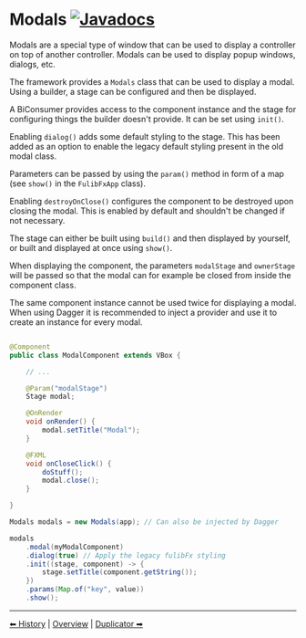 # Modals [![Javadocs](https://javadoc.io/badge2/org.fulib/fulibFx/Javadocs.svg?color=green)](https://javadoc.io/doc/org.fulib/fulibFx/latest/org/fulib/fx/controller/Modals.html)

Modals are a special type of window that can be used to display a controller on top of another controller. Modals
can be used to display popup windows, dialogs, etc.

The framework provides a `Modals` class that can be used to display a modal.
Using a builder, a stage can be configured and then be displayed.

A BiConsumer provides access to the component instance and the stage for configuring things the builder doesn't provide.
It can be set using `init()`.

Enabling `dialog()` adds some default styling to the stage.
This has been added as an option to enable the legacy default styling present in the old modal class.

Parameters can be passed by using the `param()` method in form of a map (see `show()` in the `FulibFxApp` class).

Enabling `destroyOnClose()` configures the component to be destroyed upon closing the modal. 
This is enabled by default and shouldn't be changed if not necessary.

The stage can either be built using `build()` and then displayed by yourself, or built and displayed at once using `show()`.

When displaying the component, the parameters `modalStage` and `ownerStage` will be passed so that the modal can for
example be closed from inside the component class.

The same component instance cannot be used twice for displaying a modal. When using Dagger it is recommended to inject a provider and use it to create an instance for every modal.

```java

@Component
public class ModalComponent extends VBox {

    // ...

    @Param("modalStage")
    Stage modal;

    @OnRender
    void onRender() {
        modal.setTitle("Modal");
    }

    @FXML
    void onCloseClick() {
        doStuff();
        modal.close();
    }

}
```

```java
Modals modals = new Modals(app); // Can also be injected by Dagger

modals
    .modal(myModalComponent)
    .dialog(true) // Apply the legacy fulibFx styling
    .init((stage, component) -> {
        stage.setTitle(component.getString());    
    })
    .params(Map.of("key", value))
    .show();
```

---

[⬅ History](3-history.md) | [Overview](README.md) | [Duplicator ➡](5-node-duplicator.md)
